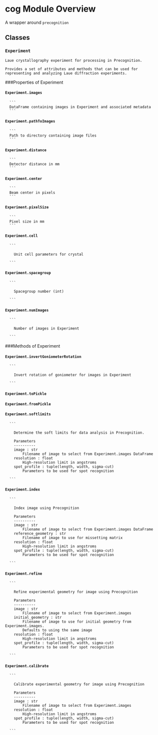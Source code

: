 # **cog** Module Overview

A wrapper around `precognition`

## Classes
### `Experiment`
    
    
    Laue crystallography experiment for processing in Precognition.

    Provides a set of attributes and methods that can be used for
    representing and analyzing Laue diffraction experiments.
        
###Properties of Experiment 
#### `Experiment.images`
      ```
      DataFrame containing images in Experiment and associated metadata
      ```
#### `Experiment.pathToImages`
      ```
      Path to directory containing image files
      ```
#### `Experiment.distance`
      ```
      Detector distance in mm
      ```
#### `Experiment.center`
      ```
      Beam center in pixels
      ```
#### `Experiment.pixelSize`
      ```
      Pixel size in mm
      ```
#### `Experiment.cell`
      ```
      
        Unit cell parameters for crystal
        
      ```
#### `Experiment.spacegroup`
      ```
      
        Spacegroup number (int)
        
      ```
#### `Experiment.numImages`
      ```
      
        Number of images in Experiment
        
      ```
###Methods of Experiment 
#### `Experiment.invertGoniometerRotation`

      ```
      
        Invert rotation of goniometer for images in Experiment
        
      ```

#### `Experiment.toPickle`
#### `Experiment.fromPickle`
#### `Experiment.softlimits`

      ```
      
        Determine the soft limits for data analysis in Precognition.

        Parameters
        ----------
        image : str
            Filename of image to select from Experiment.images DataFrame
        resolution : float
            High-resolution limit in angstroms
        spot_profile : tuple(length, width, sigma-cut)
            Parameters to be used for spot recognition
        
      ```

#### `Experiment.index`

      ```
      
        Index image using Precognition

        Parameters
        ----------
        image : str
            Filename of image to select from Experiment.images DataFrame
        reference_geometry : str
            Filename of image to use for missetting matrix
        resolution : float
            High-resolution limit in angstroms
        spot_profile : tuple(length, width, sigma-cut)
            Parameters to be used for spot recognition
        
      ```

#### `Experiment.refine`

      ```
      
        Refine experimental geometry for image using Precognition

        Parameters
        ----------
        image : str
            Filename of image to select from Experiment.images
        initial_geometry : str
            Filename of image to use for initial geometry from Experiment.images.
            Defaults to using the same image
        resolution : float
            High-resolution limit in angstroms
        spot_profile : tuple(length, width, sigma-cut)
            Parameters to be used for spot recognition
        
      ```

#### `Experiment.calibrate`

      ```
      
        Calibrate experimental geometry for image using Precognition

        Parameters
        ----------
        image : str
            Filename of image to select from Experiment.images
        resolution : float
            High-resolution limit in angstroms
        spot_profile : tuple(length, width, sigma-cut)
            Parameters to be used for spot recognition
        
      ```






